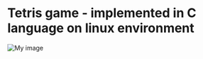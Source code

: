 # Tetris game - implemented in C language on linux environment

![My image](http://imageshack.com/a/img922/8292/MjWB1X.jpg)
